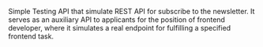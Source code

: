 Simple Testing API that simulate REST API for subscribe to the newsletter. It serves as an auxiliary API to applicants for the position of frontend developer, where it simulates a real endpoint for fulfilling a specified frontend task.